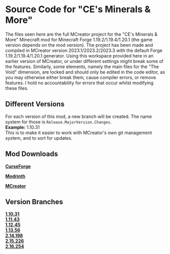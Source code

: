 # Source Code for "CE's Minerals & More"
The files seen here are the full MCreator project for the "CE's Minerals & More" Minecraft mod for Minecraft Forge 1.19.2/1.19.4/1.20.1 (the game version depends on the mod version). The project has been made and compiled in MCreator version 2023.1/2023.2/2023.3 with the default Forge 1.19.2/1.19.4/1.20.1 generator. Using this workspace provided here in an earlier version of MCreator, or under different settings might break some of the features. Similarly, some elements, namely the main files for the "The Void" dimension, are locked and should only be edited in the code editor, as you may otherwise either break them, cause compiler errors, or remove features. I hold no accountability for errors that occur whilst modifying these files.

## Different Versions
For each version of this mod, a new branch will be created. The name system for those is ``Release.MajorVersion.Changes``.  
**Example:** 1.10.31  
This is to make it easier to work with MCreator's own git management system, and to sort for updates.

## Mod Downloads
**[CurseForge](https://www.curseforge.com/minecraft/mc-mods/ces-minerals-more)**

**[Modrinth](https://modrinth.com/mod/cemm)**

**[MCreator](https://mcreator.net/modification/97656/ces-minerals-more)**

## Version Branches
**[1.10.31](https://github.com/CreeperEntertain/CE-s-Minerals-More/blob/1.10.31)**  
**[1.11.43](https://github.com/CreeperEntertain/CE-s-Minerals-More/tree/1.11.43)**  
**[1.12.45](https://github.com/CreeperEntertain/CE-s-Minerals-More/tree/1.12.45)**  
**[1.13.56](https://github.com/CreeperEntertain/CE-s-Minerals-More/blob/1.13.56)**  
**[2.14.198](https://github.com/CreeperEntertain/CE-s-Minerals-More/tree/2.14.198)**  
**[2.15.226](https://github.com/CreeperEntertain/CE-s-Minerals-More/tree/2.15.226)**  
**[2.16.254](https://github.com/CreeperEntertain/CE-s-Minerals-More/tree/2.16.254)**
